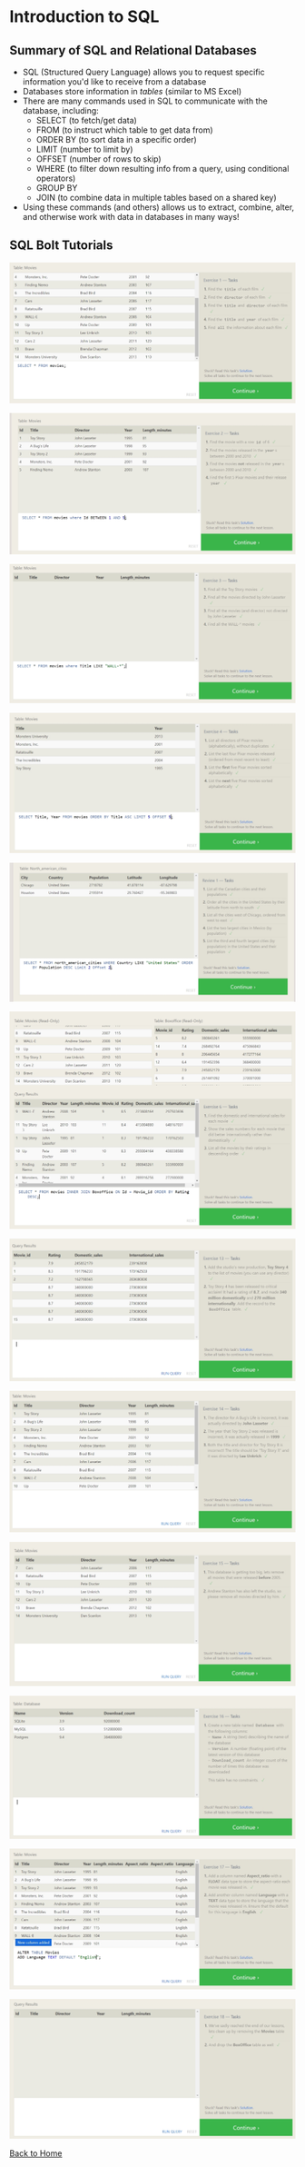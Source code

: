 # Introduction to SQL

## Summary of SQL and Relational Databases

- SQL (Structured Query Language) allows you to request specific information you'd like to receive from a database
- Databases store information in *tables* (similar to MS Excel)
- There are many commands used in SQL to communicate with the database, including:
  - SELECT (to fetch/get data)
  - FROM (to instruct which table to get data from)
  - ORDER BY (to sort data in a specific order)
  - LIMIT (number to limit by)
  - OFFSET (number of rows to skip)
  - WHERE (to filter down resulting info from a query, using conditional operators)
  - GROUP BY
  - JOIN (to combine data in multiple tables based on a shared key)
- Using these commands (and others) allows us to extract, combine, alter, and otherwise work with data in databases in many ways!

## SQL Bolt Tutorials

![SQL Practice 1](./SQL-images/SQL-practice-1.jpg)

![SQL Practice 2](./SQL-images/SQL-practice-2.jpg)

![SQL Practice 3](./SQL-images/SQL-practice-3.jpg)

![SQL Practice 4](./SQL-images/SQL-practice-4.jpg)

![SQL Practice 5](./SQL-images/SQL-practice-5.jpg)

![SQL Practice 6](./SQL-images/SQL-practice-6.jpg)

![SQL Practice 13](./SQL-images/SQL-practice-13.jpg)

![SQL Practice 14](./SQL-images/SQL-practice-14.jpg)

![SQL Practice 15](./SQL-images/SQL-practice-15.jpg)

![SQL Practice 16](./SQL-images/SQL-practice-16.jpg)

![SQL Practice 17](./SQL-images/SQL-practice-17.jpg)

![SQL Practice 18](./SQL-images/SQL-practice-18.jpg)

[Back to Home](../README.md)
